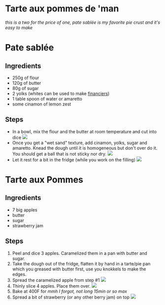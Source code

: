 # Tarte aux pommes de 'man
_this is a two for the price of one, pate sablée is my favorite pie crust and it's easy to make_

# Pate sablée

## Ingredients
- 250g of flour
- 120g of butter
- 80g of sugar
- 2 yolks (whites can be used to make [financiers](https://github.com/3on/recipes/blob/master/financiers.md))
- 1 table spoon of water or amaretto
- some cinamon of lemon zest

## Steps
* In a bowl, mix the flour and the butter at room temperature and cut into dice
![](https://raw.githubusercontent.com/3on/recipes/master/img/pate-brisee-1.jpg)
* Once you get a "wet sand" texture, add cinamon, yolks, sugar and amaretto. Knead the dough until it is homogeneous but don't over do it. You should get a ball that is not sticky nor dry.
![](https://raw.githubusercontent.com/3on/recipes/master/img/pate-brisee-2.jpg)
* Let it rest for a bit in the fridge (while you work on the filling)
![](https://raw.githubusercontent.com/3on/recipes/master/img/pate-brisee-3.jpg)


# Tarte aux Pommes

## Ingredients
- 7 big apples
- butter
- sugar
- strawberry jam

## Steps
1. Peel and dice 3 apples. Caramelized them in a pan with butter and sugar.
1. Take the dough out of the fridge, flatten it by hand in a tarte/pie pan which you greased with butter first, use you knokkels to make the edges.
1. Spread the caramelized apple from step #1
![](https://raw.githubusercontent.com/3on/recipes/master/img/tarte-aux-pommes-1.jpg)
1. Thinly slice 4 apples. Place them over.
![](https://raw.githubusercontent.com/3on/recipes/master/img/tarte-aux-pommes-2.jpg)
1. Bake at 400F for _mmh I forgot, not long 15min or so max_
1. Spread a bit of strawberry (or any other berry jam) on top
![](https://raw.githubusercontent.com/3on/recipes/master/img/tarte-aux-pommes-3.jpg)
